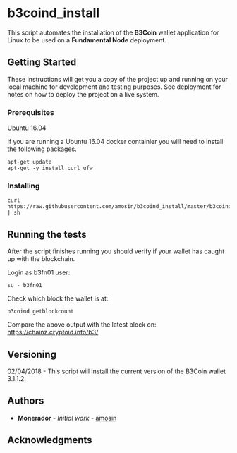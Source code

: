 # b3coind_install

This script automates the installation of the **B3Coin** wallet application for Linux to be used on a **Fundamental Node** deployment.

## Getting Started

These instructions will get you a copy of the project up and running on your local machine for development and testing purposes. See deployment for notes on how to deploy the project on a live system.

### Prerequisites

Ubuntu 16.04

If you are running a Ubuntu 16.04 docker containier you will need to install the following packages.

```
apt-get update
apt-get -y install curl ufw
```

### Installing

```
curl https://raw.githubusercontent.com/amosin/b3coind_install/master/b3coind_install.sh | sh
```

## Running the tests

After the script finishes running you should verify if your wallet has caught up with the blockchain.

Login as b3fn01 user:
```
su - b3fn01
```

Check which block the wallet is at:
```
b3coind getblockcount
```

Compare the above output with the latest block on: https://chainz.cryptoid.info/b3/

## Versioning

02/04/2018 - This script will install the current version of the B3Coin wallet 3.1.1.2.

## Authors

* **Monerador** - *Initial work* - [amosin](https://github.com/amosin)

## Acknowledgments

